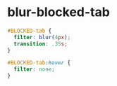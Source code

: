 # blur-blocked-tab

```css
#BLOCKED-tab {
  filter: blur(4px);
  transition: .35s;
}

#BLOCKED-tab:hover {
  filter: none;
}
```

